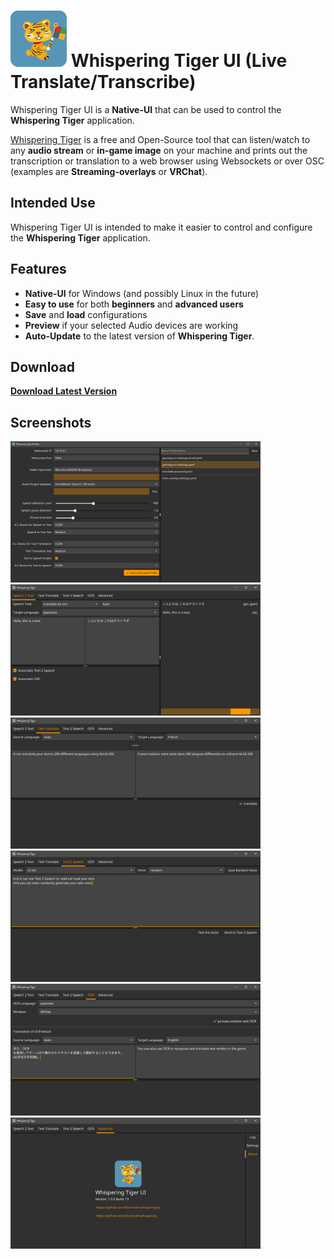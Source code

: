 # <img src=app-icon.png width=90> Whispering Tiger UI (Live Translate/Transcribe)

Whispering Tiger UI is a **Native-UI** that can be used to control the **Whispering Tiger** application.

[Whispering Tiger](https://github.com/Sharrnah/whispering) is a free and Open-Source tool that can listen/watch to any **audio stream** or **in-game image** on your machine and prints out the transcription or translation
to a web browser using Websockets or over OSC (examples are **Streaming-overlays** or **VRChat**).

## Intended Use
Whispering Tiger UI is intended to make it easier to control and configure the **Whispering Tiger** application.

## Features
- **Native-UI** for Windows (and possibly Linux in the future)
- **Easy to use** for both **beginners** and **advanced users**
- **Save** and **load** configurations
- **Preview** if your selected Audio devices are working
- **Auto-Update** to the latest version of **Whispering Tiger**.

## Download
[**Download Latest Version**](https://github.com/Sharrnah/whispering-ui/releases/latest)

## Screenshots
<img src=doc/images/profile-selection.png width=400 alt="profile selection"> <img src=doc/images/speech2text.png width=400 alt="Speech 2 Text Tab">
<img src=doc/images/text-translate.png width=400 alt="Text Translate Tab"> <img src=doc/images/text2speech.png width=400 alt="Text 2 Speech Tab">
<img src=doc/images/ocr.png width=400 alt="Optical Character Recognition Tab"> <img src=doc/images/about.png width=400 alt="About Info Tab">

